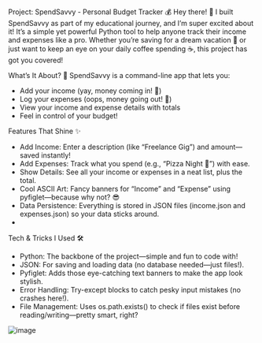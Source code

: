 Project: SpendSavvy - Personal Budget Tracker 💰
Hey there! 👋 I built SpendSavvy as part of my educational journey, and I’m super excited about it! It’s a simple yet powerful Python tool to help anyone track their income and expenses like a pro. Whether you’re saving for a dream vacation 🌴 or just want to keep an eye on your daily coffee spending ☕, this project has got you covered!

What’s It About? 🤔
SpendSavvy is a command-line app that lets you:
- Add your income (yay, money coming in! 💸)
- Log your expenses (oops, money going out! 🛒)
- View your income and expense details with totals
- Feel in control of your budget!

Features That Shine ✨
- Add Income: Enter a description (like “Freelance Gig”) and amount—saved instantly!
- Add Expenses: Track what you spend (e.g., “Pizza Night 🍕”) with ease.
- Show Details: See all your income or expenses in a neat list, plus the total.
- Cool ASCII Art: Fancy banners for “Income” and “Expense” using pyfiglet—because why not? 😎
- Data Persistence: Everything is stored in JSON files (income.json and expenses.json) so your data sticks around.
- 
Tech & Tricks I Used 🛠️
- Python: The backbone of the project—simple and fun to code with!
- JSON: For saving and loading data (no database needed—just files!).
- Pyfiglet: Adds those eye-catching text banners to make the app look stylish.
- Error Handling: Try-except blocks to catch pesky input mistakes (no crashes here!).
- File Management: Uses os.path.exists() to check if files exist before reading/writing—pretty smart, right?

![image](https://github.com/user-attachments/assets/7bc409ec-768d-4d9d-a342-efcef4a5add0)
